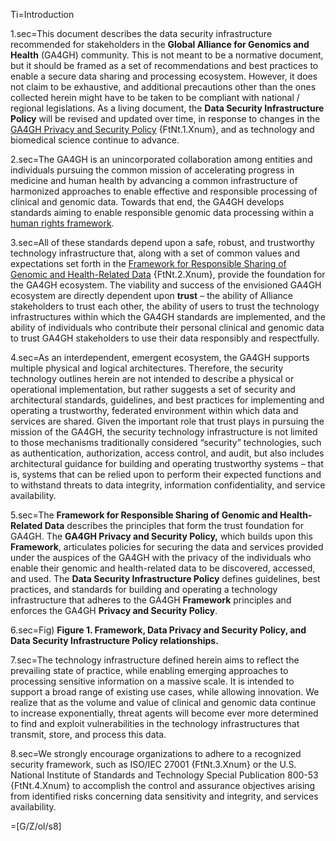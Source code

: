 
Ti=Introduction 

1.sec=This document describes the data security infrastructure recommended for stakeholders in the <b>Global Alliance for Genomics and Health</b> (GA4GH) community. This is not meant to be a normative document, but it should be framed as a set of recommendations and best practices to enable a secure data sharing and processing ecosystem. However, it does not claim to be exhaustive, and additional precautions other than the ones collected herein might have to be taken to be compliant with national / regional legislations. As a living document, the <b>Data Security Infrastructure Policy</b> will be revised and updated over time, in response to changes in the <a href="https://www.ga4gh.org/wp-content/uploads/Privacy-and-Security-Policy.pdf">GA4GH Privacy and Security Policy</a> {FtNt.1.Xnum}, and as technology and biomedical science continue to advance. 

2.sec=The GA4GH is an unincorporated collaboration among entities and individuals pursuing the common mission of accelerating progress in medicine and human health by advancing a common infrastructure of harmonized approaches to enable effective and responsible processing of clinical and genomic data. Towards that end, the GA4GH develops standards aiming to enable responsible genomic data processing within a <a href="https://www.ga4gh.org/genomic-data-toolkit/regulatory-ethics-toolkit/framework-for-responsible-sharing-of-genomic-and-health-related-data/">human rights framework</a>. 

3.sec=All of these standards depend upon a safe, robust, and trustworthy technology infrastructure that, along with a set of common values and expectations set forth in the <a href="https://www.ga4gh.org/genomic-data-toolkit/regulatory-ethics-toolkit/framework-for-responsible-sharing-of-genomic-and-health-related-data/">Framework for Responsible Sharing of Genomic and Health-Related Data</a> {FtNt.2.Xnum}, provide the foundation for the GA4GH ecosystem. The viability and success of the envisioned GA4GH ecosystem are directly dependent upon <b>trust</b> – the ability of Alliance stakeholders to trust each other, the ability of users to trust the technology infrastructures within which the GA4GH standards are implemented, and the ability of individuals who contribute their personal clinical and genomic data to trust GA4GH stakeholders to use their data responsibly and respectfully. 

4.sec=As an interdependent, emergent ecosystem, the GA4GH supports multiple physical and logical architectures. Therefore, the security technology outlines herein are not intended to describe a physical or operational implementation, but rather suggests a set of security and architectural standards, guidelines, and best practices for implementing and operating a trustworthy, federated environment within which data and services are shared. Given the important role that trust plays in pursuing the mission of the GA4GH, the security technology infrastructure is not limited to those mechanisms traditionally considered “security” technologies, such as authentication, authorization, access control, and audit, but also includes architectural guidance for building and operating trustworthy systems – that is, systems that can be relied upon to perform their expected functions and to withstand threats to data integrity, information confidentiality, and service availability. 

5.sec=The <b>Framework for Responsible Sharing of Genomic and Health-Related Data</b> describes the principles that form the trust foundation for GA4GH. The <b>GA4GH Privacy and Security Policy,</b> which builds upon this <b>Framework</b>, articulates policies for securing the data and services provided under the auspices of the GA4GH with the privacy of the individuals who enable their genomic and health-related data to be discovered, accessed, and used. The <b>Data Security Infrastructure Policy</b> defines guidelines, best practices, and standards for building and operating a technology infrastructure that adheres to the GA4GH <b>Framework</b> principles and enforces the GA4GH <b>Privacy and Security Policy</b>. 

6.sec=<img scr="https://github.com/ga4gh/data-security/raw/master/DSIP/Figures/Fig.1-documents-structure-1.png"/>Fig) <b>Figure 1. Framework, Data Privacy and Security Policy, and Data Security Infrastructure Policy relationships.</b> 

7.sec=The technology infrastructure defined herein aims to reflect the prevailing state of practice, while enabling emerging approaches to processing sensitive information on a massive scale. It is intended to support a broad range of existing use cases, while allowing innovation. We realize that as the volume and value of clinical and genomic data continue to increase exponentially, threat agents will become ever more determined to find and exploit vulnerabilities in the technology infrastructures that transmit, store, and process this data. 

8.sec=We strongly encourage organizations to adhere to a recognized security framework, such as ISO/IEC 27001 {FtNt.3.Xnum} or the U.S. National Institute of Standards and Technology Special Publication 800-53 {FtNt.4.Xnum} to accomplish the control and assurance objectives arising from identified risks concerning data sensitivity and integrity, and services availability. 

=[G/Z/ol/s8]
